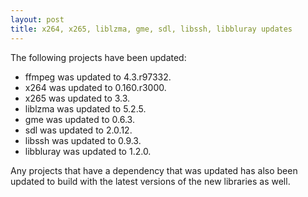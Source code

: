 ```yaml
---
layout: post
title: x264, x265, liblzma, gme, sdl, libssh, libbluray updates
---
```


The following projects have been updated:
* ffmpeg was updated to 4.3.r97332.
* x264 was updated to 0.160.r3000.
* x265 was updated to 3.3.
* liblzma was updated to 5.2.5.
* gme was updated to 0.6.3.
* sdl was updated to 2.0.12.
* libssh was updated to 0.9.3.
* libbluray was updated to 1.2.0.

Any projects that have a dependency that was updated has also been updated to build with the latest versions of the new libraries as well.